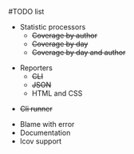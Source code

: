 #TODO list

 + Statistic processors
    + ~~Coverage by author~~
    + ~~Coverage by day~~
    + ~~Coverage by day and author~~
 - Reporters
    + ~~CLI~~
    + ~~JSON~~
    - HTML and CSS
 + ~~Cli runner~~
 - Blame with error
 - Documentation
 - lcov support
